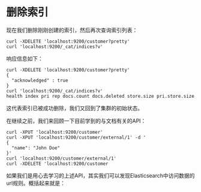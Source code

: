 # 删除索引

现在我们删除刚刚创建的索引，然后再次查询索引列表：

```
curl -XDELETE 'localhost:9200/customer?pretty'
curl 'localhost:9200/_cat/indices?v'
```

响应信息如下：

```
curl -XDELETE 'localhost:9200/customer?pretty'
{
  "acknowledged" : true
}
curl 'localhost:9200/_cat/indices?v'
health index pri rep docs.count docs.deleted store.size pri.store.size
```

这代表索引已被成功删除，我们又回到了集群的初始状态。

在继续之前，我们来回顾一下目前学到的与文档有关的API：

```
curl -XPUT 'localhost:9200/customer'
curl -XPUT 'localhost:9200/customer/external/1' -d '
{
  "name": "John Doe"
}'
curl 'localhost:9200/customer/external/1'
curl -XDELETE 'localhost:9200/customer
```

如果我们是用心去学习的上述API，其实我们可以发现Elasticsearch中访问数据的url规则。概括起来就是：



